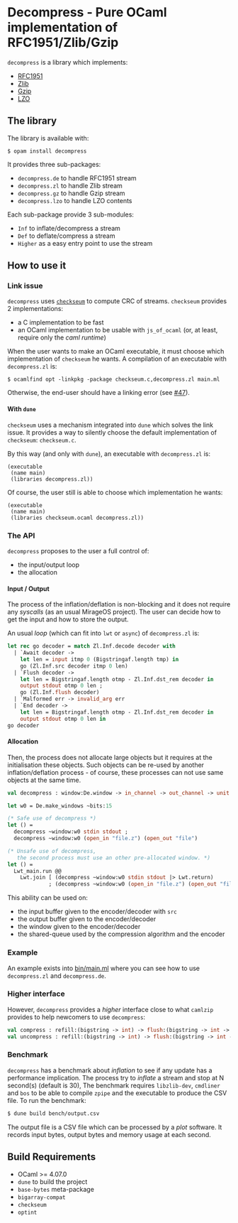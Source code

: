 # Decompress - Pure OCaml implementation of RFC1951/Zlib/Gzip

`decompress` is a library which implements:
- [RFC1951](https://tools.ietf.org/html/rfc1951)
- [Zlib](https://zlib.net/)
- [Gzip](https://tools.ietf.org/html/rfc1952)
- [LZO](https://en.wikipedia.org/wiki/Lempel%E2%80%93Ziv%E2%80%93Oberhumer)

## The library

The library is available with:
```
$ opam install decompress
```

It provides three sub-packages:
- `decompress.de` to handle RFC1951 stream
- `decompress.zl` to handle Zlib stream
- `decompress.gz` to handle Gzip stream
- `decompress.lzo` to handle LZO contents

Each sub-package provide 3 sub-modules:
- `Inf` to inflate/decompress a stream
- `Def` to deflate/compress a stream
- `Higher` as a easy entry point to use the stream

## How to use it

### Link issue

`decompress` uses [`checkseum`][checkseum] to compute CRC of streams.
`checkseum` provides 2 implementations:
- a C implementation to be fast
- an OCaml implementation to be usable with `js_of_ocaml` (or, at least, require
  only the _caml runtime_)

When the user wants to make an OCaml executable, it must choose which implementation
of `checkseum` he wants. A compilation of an executable with `decompress.zl` is:
```
$ ocamlfind opt -linkpkg -package checkseum.c,decompress.zl main.ml
```

Otherwise, the end-user should have a linking error (see
[#47](https://github.com/mirage/decompress/issues/47)).

#### With `dune`

`checkseum` uses a mechanism integrated into `dune` which solves the link issue.
It provides a way to silently choose the default implementation of `checkseum`:
`checkseum.c`.

By this way (and only with `dune`), an executable with `decompress.zl` is:
```
(executable
 (name main)
 (libraries decompress.zl))
```

Of course, the user still is able to choose which implementation he wants:
```
(executable
 (name main)
 (libraries checkseum.ocaml decompress.zl))
```

### The API

`decompress` proposes to the user a full control of:
- the input/output loop
- the allocation

#### Input / Output

The process of the inflation/deflation is non-blocking and it does not require
any _syscalls_ (as an usual MirageOS project). The user can decide how to get the
input and how to store the output.

An usual _loop_ (which can fit into `lwt` or `async`) of `decompress.zl` is:
```ocaml
let rec go decoder = match Zl.Inf.decode decoder with
  | `Await decoder ->
    let len = input itmp 0 (Bigstringaf.length tmp) in
    go (Zl.Inf.src decoder itmp 0 len)
  | `Flush decoder ->
    let len = Bigstringaf.length otmp - Zl.Inf.dst_rem decoder in
    output stdout otmp 0 len ;
    go (Zl.Inf.flush decoder)
  | `Malformed err -> invalid_arg err
  | `End decoder ->
    let len = Bigstringaf.length otmp - Zl.Inf.dst_rem decoder in
    output stdout otmp 0 len in
go decoder
```

#### Allocation

Then, the process does not allocate large objects but it requires at the
initialisation these objects. Such objects can be re-used by another
inflation/deflation process - of course, these processes can not use same
objects at the same time.

```ocaml
val decompress : window:De.window -> in_channel -> out_channel -> unit

let w0 = De.make_windows ~bits:15

(* Safe use of decompress *)
let () =
  decompress ~window:w0 stdin stdout ;
  decompress ~window:w0 (open_in "file.z") (open_out "file")

(* Unsafe use of decompress,
   the second process must use an other pre-allocated window. *)
let () =
  Lwt_main.run @@
    Lwt.join [ (decompress ~window:w0 stdin stdout |> Lwt.return)
             ; (decompress ~window:w0 (open_in "file.z") (open_out "file") |> Lwt.return) ]
```

This ability can be used on:
- the input buffer given to the encoder/decoder with `src`
- the output buffer given to the encoder/decoder
- the window given to the encoder/decoder
- the shared-queue used by the compression algorithm and the encoder

### Example

An example exists into [bin/main.ml][main.ml] where you can see how to use
`decompress.zl` and `decompress.de`.

### Higher interface

However, `decompress` provides a _higher_ interface close to what `camlzip` provides
to help newcomers to use `decompress`:
```ocaml
val compress : refill:(bigstring -> int) -> flush:(bigstring -> int -> unit) -> unit
val uncompress : refill:(bigstring -> int) -> flush:(bigstring -> int -> unit) -> unit
```

### Benchmark

`decompress` has a benchmark about _inflation_ to see if any update has a performance
implication. The process try to _inflate_ a stream and stop at N second(s) (default is 30),
The benchmark requires `libzlib-dev`, `cmdliner` and `bos` to be able to compile `zpipe`
and the executable to produce the CSV file. To run the benchmark:

```sh
$ dune build bench/output.csv
```

The output file is a CSV file which can be processed by a _plot_ software. It records
input bytes, output bytes and memory usage at each second.

## Build Requirements

 * OCaml >= 4.07.0
 * `dune` to build the project
 * `base-bytes` meta-package
 * `bigarray-compat`
 * `checkseum`
 * `optint`

[checkseum]: https://github.com/mirage/checkseum
[main.ml]: https://github.com/mirage/decompress/blob/master/bin/pipe.ml
